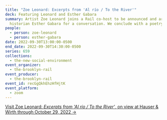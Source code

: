 ```yaml
---
title: "Zoe Leonard: Excerpts from 'Al río / To the River'"
deck: Featuring Leonard and Esther Gabara
summary: Artist Zoe Leonard joins a Rail co-host to be announced and art
  historian Esther Gabara for a conversation. We conclude with a poetry reading.
people:
  - person: zoe-leonard
  - person: esther-gabara
date: 2022-09-30T13:00:00-0500
end_date: 2022-09-30T14:30:00-0500
series: 659
collections:
  - the-new-social-environment
event_organizer:
  - the-brooklyn-rail
event_producer:
  - the-brooklyn-rail
event_id: recGgQkhEhzHfHjtK
event_platform:
  - zoom
---
```

[Visit Zoe Leonard: *Excerpts from 'Al río / To the River'*, on view at Hauser & Wirth through October 29, 2022 →](https://www.hauserwirth.com/hauser-wirth-exhibitions/38507-zoe-leonard-excerpts-from-al-rio-to-the-river/)